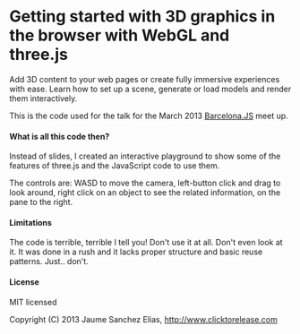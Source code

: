 # Getting started with 3D graphics in the browser with WebGL and three.js

Add 3D content to your web pages or create fully immersive experiences with ease. Learn how to set up a scene, generate or load models and render them interactively.

This is the code used for the talk for the March 2013 [Barcelona.JS](http://barcelonajs.org/) meet up.

#### What is all this code then? ####

Instead of slides, I created an interactive playground to show some of the features of three.js and the JavaScript code to use them.

The controls are: WASD to move the camera, left-button click and drag to look around, right click on an object to see the related information, on the pane to the right.

#### Limitations ####

The code is terrible, terrible I tell you! Don't use it at all. Don't even look at it. It was done in a rush and it lacks proper structure and basic reuse patterns. Just.. don't.

#### License ####

MIT licensed

Copyright (C) 2013 Jaume Sanchez Elias, http://www.clicktorelease.com